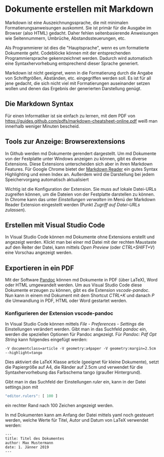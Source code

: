 # Dokumente erstellen mit Markdown
Markdown ist eine Auszeichnungssprache, die mit minimalen Formatierungsanweisungen auskommt. Sie ist
primär für die Ausgabe im Browser (also HTML) gedacht. Daher fehlen seitenbasierende Anweisungen wie
Seitennummern, Umbrüche, Abstandssteuerungen, etc.

Als Programmierer ist dies die "Hauptsprache", wenn es um formatierte Dokumente geht. Codeblöcke können
mit der entsprechenden Programmiersprache gekennzeichnet werden. Dadurch wird automatisch eine Syntaxhervorhebung
entsprechend dieser Sprache generiert.

Markdown ist nicht geeignet, wenn in die Formatierung durch die Angabe von Schriftgrößen, Abständen, etc.
eingegriffen werden soll. Es ist für all jene gedacht, die sich nicht viel mit Formatierungen auseinander
setzen wollen und denen das Ergebnis der generierten Darstellung genügt.

## Die Markdown Syntax
Für einen Informatiker ist sie einfach zu lernen, mit dem PDF von https://guides.github.com/pdfs/markdown-cheatsheet-online.pdf
weiß man innerhalb weniger Minuten bescheid.

## Tools zur Anzeige: Browserextensions
In Github werden md Dokumente gerendert dargestellt. Um md Dokumente von der Festplatte unter Windows 
anzeigen zu können, gibt es diverse Extensions. Diese Extensions unterscheiden sich aber in ihren Markdown 
Features. Für Google Chrome bietet der [Markdown Reader](https://chrome.google.com/webstore/detail/markdown-reader/gpoigdifkoadgajcincpilkjmejcaanc)
ein gutes Syntax Highlighting und einen Index an. Außerdem wird die Darstellung bei jedem Speichervorgang
automatisch aktualisiert

Wichtig ist die Konfiguration der Extension. Sie muss auf lokale Datei-URLs zugreifen können, um die
Dateien von der Festplatte darstellen zu können. In Chrome kann das unter *Einstellungen verwalten* im
Menü der Markdown Reader Extension eingestellt werden (Punkt *Zugriff auf Datei-URLs zulassen*).

## Erstellen mit Visual Studio Code
In Visual Studio Code können md Dokumente ohne Extensions erstellt und angezeigt werden. Klickt man
bei einer md Datei mit der rechten Maustaste auf den Reiter der Datei, kann mittels *Open Preview*
(oder *CTRL+SHIFT+V*) eine Vorschau angezeigt werden.

## Exportieren in ein PDF
Mit der Software [Pandoc](https://pandoc.org/installing.html) können md Dokumente in PDF (über LaTeX),
Word oder HTML umgewandelt werden. Um aus Visual Studio Code diese Dokumente erzeugen zu können, gibt
es die Extension *vscode-pandoc*. Nun kann in einem md Dokument mit dem Shortcut *CTRL+K* und danach *P*
die Umwandlung in PDF, HTML oder Word gestartet werden.

### Konfigurieren der Extension vscode-pandoc
In Visual Studio Code können mittels *File* - *Preferences* - *Settings* die Einstellungen verändert
werden. Gibt man in das Suchfeld *pandoc* ein, werden die speziellen Optionen für Pandoc angezeigt.
Für *Pandoc: Pdf Opt String* kann folgendes eingefügt werden:
```
-V documentclass=article -V geometry:a4paper -V geometry:margin=2.5cm --highlight=tango
```

Dies aktiviert die LaTeX Klasse article (geeignet für kleine Dokumente), setzt die Papiergröße auf
A4, die Ränder auf 2.5cm und verwendet für die Syntaxhervorhebung das Farbschema tango (graußer Hintergrund).

Gibt man in das Suchfeld der Einstellungen *ruler* ein, kann in der Datei settings.json mit 
```javascript
"editor.rulers": [ 100 ]
```
ein rechter Rand nach 100 Zeichen angezeigt werden.

In md Dokumenten kann am Anfang der Datei mittels yaml noch gesteuert werden, welche Werte für Titel,
Autor und Datum von LaTeX verwendet werden:
```
---
title: Titel des Dokumentes
author: Max Mustermann
date: 1. Jänner 2019
---
```
